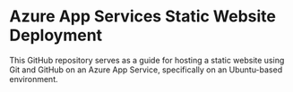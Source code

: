 # Azure App Services Static Website Deployment
This GitHub repository serves as a guide for hosting a static website using Git and GitHub on an Azure App Service, specifically on an Ubuntu-based environment.
